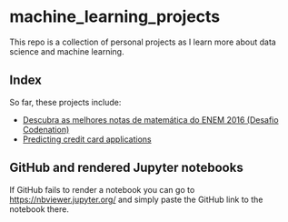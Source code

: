 # machine_learning_projects

This repo is a collection of personal projects as I learn more about data science and machine learning.

## Index

So far, these projects include:

- [Descubra as melhores notas de matemática do ENEM 2016 (Desafio Codenation)](https://github.com/mpjan/machine_learning_projects/blob/master/nota_enem_matematica/notas_enem_matematica_2.ipynb)
- [Predicting credit card applications](https://github.com/mpjan/machine_learning_projects/blob/master/credit_card_applications/credit_card_applications.ipynb)

## GitHub and rendered Jupyter notebooks

If GitHub fails to render a notebook you can go to https://nbviewer.jupyter.org/ and simply paste the GitHub link to the notebook there.
